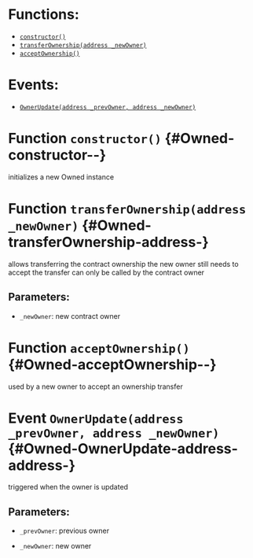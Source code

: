 

# Functions:
- [`constructor()`](#Owned-constructor--)
- [`transferOwnership(address _newOwner)`](#Owned-transferOwnership-address-)
- [`acceptOwnership()`](#Owned-acceptOwnership--)

# Events:
- [`OwnerUpdate(address _prevOwner, address _newOwner)`](#Owned-OwnerUpdate-address-address-)

# Function `constructor()` {#Owned-constructor--}
initializes a new Owned instance
# Function `transferOwnership(address _newOwner)` {#Owned-transferOwnership-address-}
allows transferring the contract ownership
the new owner still needs to accept the transfer
can only be called by the contract owner

## Parameters:
- `_newOwner`:    new contract owner
# Function `acceptOwnership()` {#Owned-acceptOwnership--}
used by a new owner to accept an ownership transfer

# Event `OwnerUpdate(address _prevOwner, address _newOwner)` {#Owned-OwnerUpdate-address-address-}
triggered when the owner is updated

## Parameters:
- `_prevOwner`: previous owner

- `_newOwner`:  new owner
